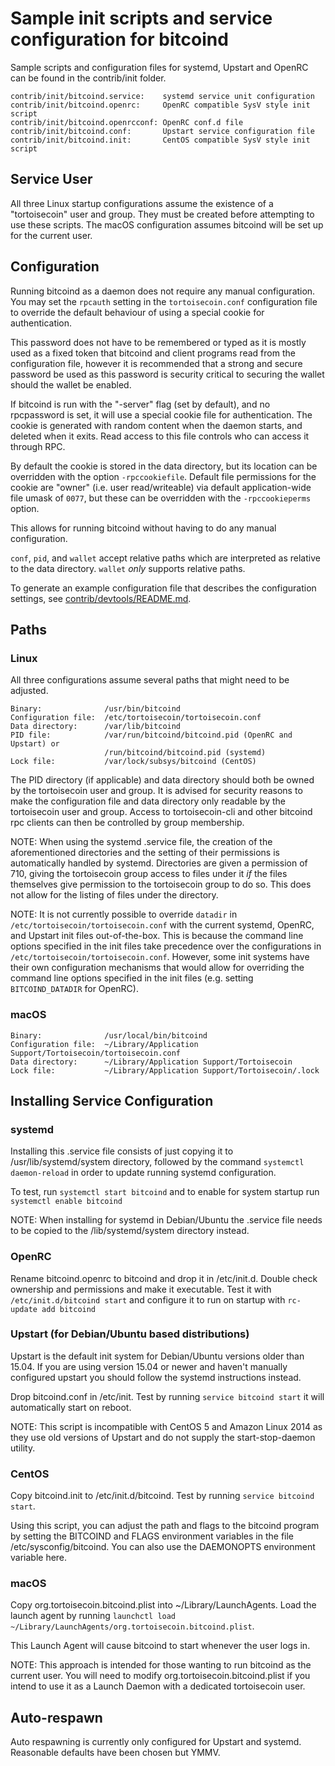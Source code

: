 Sample init scripts and service configuration for bitcoind
==========================================================

Sample scripts and configuration files for systemd, Upstart and OpenRC
can be found in the contrib/init folder.

    contrib/init/bitcoind.service:    systemd service unit configuration
    contrib/init/bitcoind.openrc:     OpenRC compatible SysV style init script
    contrib/init/bitcoind.openrcconf: OpenRC conf.d file
    contrib/init/bitcoind.conf:       Upstart service configuration file
    contrib/init/bitcoind.init:       CentOS compatible SysV style init script

Service User
---------------------------------

All three Linux startup configurations assume the existence of a "tortoisecoin" user
and group.  They must be created before attempting to use these scripts.
The macOS configuration assumes bitcoind will be set up for the current user.

Configuration
---------------------------------

Running bitcoind as a daemon does not require any manual configuration. You may
set the `rpcauth` setting in the `tortoisecoin.conf` configuration file to override
the default behaviour of using a special cookie for authentication.

This password does not have to be remembered or typed as it is mostly used
as a fixed token that bitcoind and client programs read from the configuration
file, however it is recommended that a strong and secure password be used
as this password is security critical to securing the wallet should the
wallet be enabled.

If bitcoind is run with the "-server" flag (set by default), and no rpcpassword is set,
it will use a special cookie file for authentication. The cookie is generated with random
content when the daemon starts, and deleted when it exits. Read access to this file
controls who can access it through RPC.

By default the cookie is stored in the data directory, but its location can be
overridden with the option `-rpccookiefile`. Default file permissions for the
cookie are "owner" (i.e. user read/writeable) via default application-wide file
umask of `0077`, but these can be overridden with the `-rpccookieperms` option.

This allows for running bitcoind without having to do any manual configuration.

`conf`, `pid`, and `wallet` accept relative paths which are interpreted as
relative to the data directory. `wallet` *only* supports relative paths.

To generate an example configuration file that describes the configuration settings,
see [contrib/devtools/README.md](../contrib/devtools/README.md#gen-tortoisecoin-confsh).

Paths
---------------------------------

### Linux

All three configurations assume several paths that might need to be adjusted.

    Binary:              /usr/bin/bitcoind
    Configuration file:  /etc/tortoisecoin/tortoisecoin.conf
    Data directory:      /var/lib/bitcoind
    PID file:            /var/run/bitcoind/bitcoind.pid (OpenRC and Upstart) or
                         /run/bitcoind/bitcoind.pid (systemd)
    Lock file:           /var/lock/subsys/bitcoind (CentOS)

The PID directory (if applicable) and data directory should both be owned by the
tortoisecoin user and group. It is advised for security reasons to make the
configuration file and data directory only readable by the tortoisecoin user and
group. Access to tortoisecoin-cli and other bitcoind rpc clients can then be
controlled by group membership.

NOTE: When using the systemd .service file, the creation of the aforementioned
directories and the setting of their permissions is automatically handled by
systemd. Directories are given a permission of 710, giving the tortoisecoin group
access to files under it _if_ the files themselves give permission to the
tortoisecoin group to do so. This does not allow
for the listing of files under the directory.

NOTE: It is not currently possible to override `datadir` in
`/etc/tortoisecoin/tortoisecoin.conf` with the current systemd, OpenRC, and Upstart init
files out-of-the-box. This is because the command line options specified in the
init files take precedence over the configurations in
`/etc/tortoisecoin/tortoisecoin.conf`. However, some init systems have their own
configuration mechanisms that would allow for overriding the command line
options specified in the init files (e.g. setting `BITCOIND_DATADIR` for
OpenRC).

### macOS

    Binary:              /usr/local/bin/bitcoind
    Configuration file:  ~/Library/Application Support/Tortoisecoin/tortoisecoin.conf
    Data directory:      ~/Library/Application Support/Tortoisecoin
    Lock file:           ~/Library/Application Support/Tortoisecoin/.lock

Installing Service Configuration
-----------------------------------

### systemd

Installing this .service file consists of just copying it to
/usr/lib/systemd/system directory, followed by the command
`systemctl daemon-reload` in order to update running systemd configuration.

To test, run `systemctl start bitcoind` and to enable for system startup run
`systemctl enable bitcoind`

NOTE: When installing for systemd in Debian/Ubuntu the .service file needs to be copied to the /lib/systemd/system directory instead.

### OpenRC

Rename bitcoind.openrc to bitcoind and drop it in /etc/init.d.  Double
check ownership and permissions and make it executable.  Test it with
`/etc/init.d/bitcoind start` and configure it to run on startup with
`rc-update add bitcoind`

### Upstart (for Debian/Ubuntu based distributions)

Upstart is the default init system for Debian/Ubuntu versions older than 15.04. If you are using version 15.04 or newer and haven't manually configured upstart you should follow the systemd instructions instead.

Drop bitcoind.conf in /etc/init.  Test by running `service bitcoind start`
it will automatically start on reboot.

NOTE: This script is incompatible with CentOS 5 and Amazon Linux 2014 as they
use old versions of Upstart and do not supply the start-stop-daemon utility.

### CentOS

Copy bitcoind.init to /etc/init.d/bitcoind. Test by running `service bitcoind start`.

Using this script, you can adjust the path and flags to the bitcoind program by
setting the BITCOIND and FLAGS environment variables in the file
/etc/sysconfig/bitcoind. You can also use the DAEMONOPTS environment variable here.

### macOS

Copy org.tortoisecoin.bitcoind.plist into ~/Library/LaunchAgents. Load the launch agent by
running `launchctl load ~/Library/LaunchAgents/org.tortoisecoin.bitcoind.plist`.

This Launch Agent will cause bitcoind to start whenever the user logs in.

NOTE: This approach is intended for those wanting to run bitcoind as the current user.
You will need to modify org.tortoisecoin.bitcoind.plist if you intend to use it as a
Launch Daemon with a dedicated tortoisecoin user.

Auto-respawn
-----------------------------------

Auto respawning is currently only configured for Upstart and systemd.
Reasonable defaults have been chosen but YMMV.
